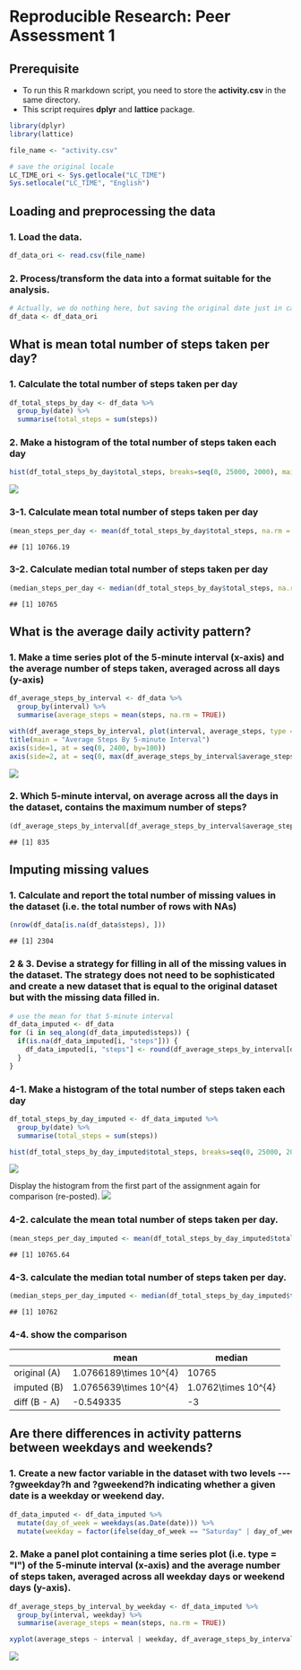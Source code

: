 # Reproducible Research: Peer Assessment 1

## Prerequisite
* To run this R markdown script, you need to store the __activity.csv__ in the same directory.
* This script requires __dplyr__ and __lattice__ package.

```r
library(dplyr)
library(lattice)

file_name <- "activity.csv"

# save the original locale
LC_TIME_ori <- Sys.getlocale("LC_TIME")
Sys.setlocale("LC_TIME", "English")
```


## Loading and preprocessing the data

### 1. Load the data.

```r
df_data_ori <- read.csv(file_name)
```

### 2. Process/transform the data into a format suitable for the analysis.

```r
# Actually, we do nothing here, but saving the original date just in case.
df_data <- df_data_ori
```


## What is mean total number of steps taken per day?

### 1\. Calculate the total number of steps taken per day

```r
df_total_steps_by_day <- df_data %>%
  group_by(date) %>%
  summarise(total_steps = sum(steps))
```

### 2\. Make a histogram of the total number of steps taken each day

```r
hist(df_total_steps_by_day$total_steps, breaks=seq(0, 25000, 2000), main = "total number of steps by day", xlab = "steps")
```

![](PA1_template_files/figure-html/unnamed-chunk-5-1.png) 

### 3-1. Calculate mean total number of steps taken per day

```r
(mean_steps_per_day <- mean(df_total_steps_by_day$total_steps, na.rm = TRUE))
```

```
## [1] 10766.19
```

### 3-2. Calculate median total number of steps taken per day

```r
(median_steps_per_day <- median(df_total_steps_by_day$total_steps, na.rm = TRUE))
```

```
## [1] 10765
```


## What is the average daily activity pattern?

### 1\. Make a time series plot of the 5-minute interval (x-axis) and the average number of steps taken, averaged across all days (y-axis)

```r
df_average_steps_by_interval <- df_data %>%
  group_by(interval) %>%
  summarise(average_steps = mean(steps, na.rm = TRUE))

with(df_average_steps_by_interval, plot(interval, average_steps, type = "l", axes = FALSE))
title(main = "Average Steps By 5-minute Interval")
axis(side=1, at = seq(0, 2400, by=100))
axis(side=2, at = seq(0, max(df_average_steps_by_interval$average_steps), by = 50))
```

![](PA1_template_files/figure-html/unnamed-chunk-8-1.png) 

### 2\. Which 5-minute interval, on average across all the days in the dataset, contains the maximum number of steps?

```r
(df_average_steps_by_interval[df_average_steps_by_interval$average_steps == max(df_average_steps_by_interval$average_steps), ]$interval)
```

```
## [1] 835
```


## Imputing missing values

### 1\. Calculate and report the total number of missing values in the dataset (i.e. the total number of rows with NAs)

```r
(nrow(df_data[is.na(df_data$steps), ]))
```

```
## [1] 2304
```

### 2 & 3. Devise a strategy for filling in all of the missing values in the dataset. The strategy does not need to be sophisticated and create a new dataset that is equal to the original dataset but with the missing data filled in.

```r
# use the mean for that 5-minute interval
df_data_imputed <- df_data
for (i in seq_along(df_data_imputed$steps)) {
  if(is.na(df_data_imputed[i, "steps"])) {
    df_data_imputed[i, "steps"] <- round(df_average_steps_by_interval[df_average_steps_by_interval$interval == df_data_imputed[i, "interval"], "average_steps"])
  }
}
```

### 4-1. Make a histogram of the total number of steps taken each day

```r
df_total_steps_by_day_imputed <- df_data_imputed %>%
  group_by(date) %>%
  summarise(total_steps = sum(steps))

hist(df_total_steps_by_day_imputed$total_steps, breaks=seq(0, 25000, 2000), main = "total number of steps by day (imputed)", xlab = "steps")
```

![](PA1_template_files/figure-html/unnamed-chunk-12-1.png) 

Display the histogram from the first part of the assignment again for comparison (re-posted).
![](PA1_template_files/figure-html/unnamed-chunk-13-1.png) 

### 4-2. calculate the mean total number of steps taken per day.

```r
(mean_steps_per_day_imputed <- mean(df_total_steps_by_day_imputed$total_steps, na.rm = TRUE))
```

```
## [1] 10765.64
```

### 4-3. calculate the median total number of steps taken per day.

```r
(median_steps_per_day_imputed <- median(df_total_steps_by_day_imputed$total_steps, na.rm = TRUE))
```

```
## [1] 10762
```

### 4-4. show the comparison

|  |      mean |           median |  
| ------ | ------- | ------ |  
| original (A) |     1.0766189\times 10^{4} |     10765 |  
| imputed  (B) |     1.0765639\times 10^{4} |     1.0762\times 10^{4} |  
| diff (B - A) |     -0.549335 |     -3 |  


## Are there differences in activity patterns between weekdays and weekends?

### 1\. Create a new factor variable in the dataset with two levels --- ?gweekday?h and ?gweekend?h indicating whether a given date is a weekday or weekend day.

```r
df_data_imputed <- df_data_imputed %>%
  mutate(day_of_week = weekdays(as.Date(date))) %>%
  mutate(weekday = factor(ifelse(day_of_week == "Saturday" | day_of_week == "Sunday", "Weekend", "Weekday"), levels = c("Weekday", "Weekend")))
```

### 2\. Make a panel plot containing a time series plot (i.e. type = "l") of the 5-minute interval (x-axis) and the average number of steps taken, averaged across all weekday days or weekend days (y-axis).

```r
df_average_steps_by_interval_by_weekday <- df_data_imputed %>%
  group_by(interval, weekday) %>%
  summarise(average_steps = mean(steps, na.rm = TRUE))

xyplot(average_steps ~ interval | weekday, df_average_steps_by_interval_by_weekday, type = "l", layout = (c(1,2)))
```

![](PA1_template_files/figure-html/unnamed-chunk-17-1.png) 
